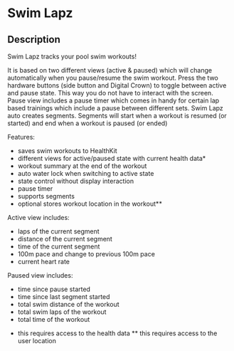# Swim Lapz




## Description

Swim Lapz tracks your pool swim workouts!

It is based on two different views (active & paused) which will change automatically when you pause/resume the swim workout.
Press the two hardware buttons (side button and Digital Crown) to toggle between active and pause state. This way you do not have to interact with the screen.
Pause view includes a pause timer which comes in handy for certain lap based trainings which include a pause between different sets.
Swim Lapz auto creates segments. Segments will start when a workout is resumed (or started) and end when a workout is paused (or ended)

Features:
- saves swim workouts to HealthKit
- different views for active/paused state with current health data*
- workout summary at the end of the workout
- auto water lock when switching to active state
- state control without display interaction
- pause timer
- supports segments
- optional stores workout location in the workout**

Active view includes:
- laps of the current segment
- distance of the current segment
- time of the current segment
- 100m pace and change to previous 100m pace
- current heart rate

Paused view includes:
- time since pause started
- time since last segment started
- total swim distance of the workout
- total swim laps of the workout
- total time of the workout

* this requires access to the health data
** this requires access to the user location
